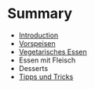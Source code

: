 # Summary

* [Introduction](README.md)
* [Vorspeisen](vorspeisen.md)
* [Vegetarisches Essen](vegetarisches_essen.md)
* Essen mit Fleisch
* Desserts
* [Tipps und Tricks](tipps_und_tricks.md)

